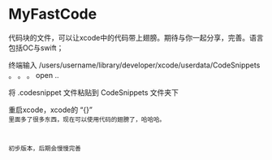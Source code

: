 # MyFastCode
代码块的文件，可以让xcode中的代码带上翅膀。期待与你一起分享，完善。语言包括OC与swift；

终端输入
/users/username/library/developer/xcode/userdata/CodeSnippets
。
。
。
open ..

将 .codesnippet 文件粘贴到 CodeSnippets 文件夹下

重启xcode，xcode的 “{}” <code snippet> 里面多了很多东西，现在可以使用代码的翅膀了，哈哈哈。


初步版本，后期会慢慢完善
